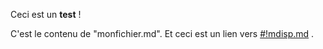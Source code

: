 Ceci est un **test** !

C'est le contenu de "monfichier.md".
Et ceci est un lien vers [#!mdisp.md](#!mdisp.md) .